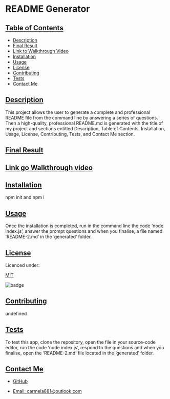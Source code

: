 
  # README Generator

  ## [Table of Contents](#table-of-contents)

  - [Description](#description)
  - [Final Result](#final-result)
  - [Link to Walkthrough Video](link-to-walkthrough-video)
  - [Installation](#installation)
  - [Usage](#usage)
  - [License](#license)
  - [Contributing](#contributing)
  - [Tests](#tests)
  - [Contact Me](#contact)

  ## [Description](#table-of-contents)

  This project allows the user to generate a complete and professional README file from the command line by answering a series of questions. Then a high-quality, professional README.md is generated with the title of my project and sections entitled Description, Table of Contents, Installation, Usage, License, Contributing, Tests, and Contact Me section.

  ## [Final Result](#table-of-contents)
  
  ## [ Link go Walkthrough video](#table-of-contents)

  ## [Installation](#table-of-contents)

  npm init and npm i

  ## [Usage](#table-of-contents)

  Once the installation is completed, run in the command line the code ‘node index.js’, answer the prompt questions and when you finalise, a file named ‘README-2.md’ in the ‘generated’ folder.

  ## [License](#table-of-contents)
  Licenced under:
    
    
  [MIT](https://choosealicense.com/licenses/MIT)
    
    

  ![badge](https://img.shields.io/badge/license-MIT-green>)
  
  ## [Contributing](#table-of-contents)

  undefined

  ## [Tests](#table-of-contents)

  To test this app, clone the repository, open the file in your source-code editor, run the code ’node index.js’, respond to the questions and when you finalise, open the ‘README-2.md’ file located in the ‘generated’ folder.

  ## [Contact Me](#table-of-contents)

  - [GitHub](https://github.com/cdrcar)

  - [Email: carmela881@outlook.com](mailto:carmela881@outlook.com)


